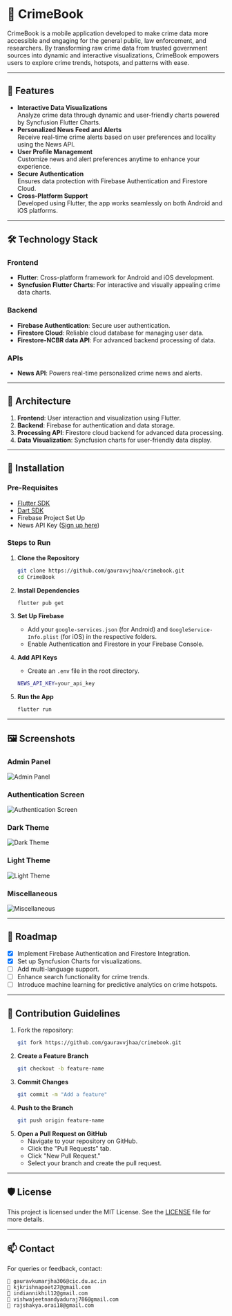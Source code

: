 # 📱 CrimeBook

CrimeBook is a mobile application developed to make crime data more accessible and engaging for the general public, law enforcement, and researchers. By transforming raw crime data from trusted government sources into dynamic and interactive visualizations, CrimeBook empowers users to explore crime trends, hotspots, and patterns with ease.

---

## 🚀 Features

- **Interactive Data Visualizations**  
  Analyze crime data through dynamic and user-friendly charts powered by Syncfusion Flutter Charts.
- **Personalized News Feed and Alerts**  
  Receive real-time crime alerts based on user preferences and locality using the News API.
- **User Profile Management**  
  Customize news and alert preferences anytime to enhance your experience.
- **Secure Authentication**  
  Ensures data protection with Firebase Authentication and Firestore Cloud.
- **Cross-Platform Support**  
  Developed using Flutter, the app works seamlessly on both Android and iOS platforms.

---

## 🛠️ Technology Stack

### Frontend
- **Flutter**: Cross-platform framework for Android and iOS development.
- **Syncfusion Flutter Charts**: For interactive and visually appealing crime data charts.

### Backend
- **Firebase Authentication**: Secure user authentication.
- **Firestore Cloud**: Reliable cloud database for managing user data.
- **Firestore-NCBR data API**: For advanced backend processing of data.

### APIs
- **News API**: Powers real-time personalized crime news and alerts.

---

## 📐 Architecture

1. **Frontend**: User interaction and visualization using Flutter.
2. **Backend**: Firebase for authentication and data storage.
3. **Processing API**: Firestore cloud backend for advanced data processing.
4. **Data Visualization**: Syncfusion charts for user-friendly data display.

---

## 📲 Installation

### Pre-Requisites
- [Flutter SDK](https://flutter.dev/docs/get-started/install)
- [Dart SDK](https://dart.dev/get-dart)
- Firebase Project Set Up
- News API Key ([Sign up here](https://newsapi.org/))

### Steps to Run
1. **Clone the Repository**
   ```bash
   git clone https://github.com/gauravvjhaa/crimebook.git
   cd CrimeBook
   
2. **Install Dependencies**
   ```bash
   flutter pub get
   
3. **Set Up Firebase**
    - Add your `google-services.json` (for Android) and `GoogleService-Info.plist` (for iOS) in the respective folders.
    - Enable Authentication and Firestore in your Firebase Console.

4. **Add API Keys**
    - Create an `.env` file in the root directory.
   ```bash
   NEWS_API_KEY=your_api_key
   
5. **Run the App**
   ```bash
   flutter run

---

## 🖼️ Screenshots

### Admin Panel
![Admin Panel](screenshots/Admin.png)

### Authentication Screen
![Authentication Screen](screenshots/Auth.png)

### Dark Theme
![Dark Theme](screenshots/Dark.png)

### Light Theme
![Light Theme](screenshots/Light.png)

### Miscellaneous
![Miscellaneous](screenshots/Misc.png)

---

## 📝 Roadmap

- [x] Implement Firebase Authentication and Firestore Integration.
- [x] Set up Syncfusion Charts for visualizations.
- [ ] Add multi-language support.
- [ ] Enhance search functionality for crime trends.
- [ ] Introduce machine learning for predictive analytics on crime hotspots.

---

## 🤝 Contribution Guidelines

1. Fork the repository:
   ```bash
   git fork https://github.com/gauravvjhaa/crimebook.git

2. **Create a Feature Branch**
   ```bash
   git checkout -b feature-name

3. **Commit Changes**
   ```bash
   git commit -m "Add a feature"

4. **Push to the Branch**
   ```bash
   git push origin feature-name

5. **Open a Pull Request on GitHub**
    - Navigate to your repository on GitHub.
    - Click the "Pull Requests" tab.
    - Click "New Pull Request."
    - Select your branch and create the pull request.

---

## 🛡️ License

This project is licensed under the MIT License. See the [LICENSE](LICENSE) file for more details.

---

## 📫 Contact

For queries or feedback, contact:
```text
📧 gauravkumarjha306@cic.du.ac.in
📧 kjkrishnapoet27@gmail.com
📧 indiannikhil12@gmail.com
📧 vishwajeetnandyaduraj786@gmail.com
📧 rajshakya.orai18@gmail.com
